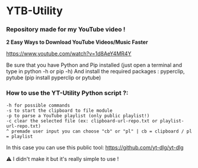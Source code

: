 # YTB-Utility

### Repository made for my YouTube video !
**2 Easy Ways to Download YouTube Videos/Music Faster**

https://www.youtube.com/watch?v=1d8AeY4MR4Y

Be sure that you have Python and Pip installed (just open a terminal and type in python -h or pip -h)
And install the required packages : pyperclip, pytube (pip install pyperclip or pytube)

### How to use the YT-Utility Python script ?:
```
-h for possible commands
-s to start the clipboard to file module
-p to parse a YouTube playlist (only public playlist!)
-c clear the selected file (ex: clipboard-url-repo.txt or playlist-url-repo.txt)
^ premade user input you can choose "cb" or "pl" | cb = clipboard / pl = playlist
```

In this case you can use this public tool:
https://github.com/yt-dlg/yt-dlg

⚠ I didn't make it but it's really simple to use !
